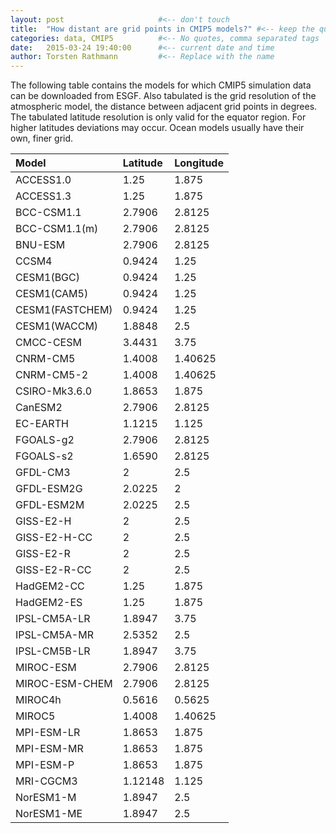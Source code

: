 ```yaml
---
layout: post                     #<-- don't touch
title:  "How distant are grid points in CMIP5 models?" #<-- keep the quotes " ... "
categories: data, CMIP5          #<-- No quotes, comma separated tags
date:   2015-03-24 19:40:00      #<-- current date and time
author: Torsten Rathmann         #<-- Replace with the name
---
```


The following table contains the models for which CMIP5 simulation data can be downloaded from ESGF. Also tabulated is the grid resolution of the atmospheric model, the distance between adjacent grid points in degrees. The tabulated latitude resolution is only valid for the equator region. For higher latitudes deviations may occur. Ocean models usually have their own, finer grid.

|Model          |Latitude|Longitude|
|:--------------|:-------|:--------|
|ACCESS1.0      |1.25    |1.875    |
|ACCESS1.3      |1.25    |1.875    |
|BCC-CSM1.1     |2.7906  |2.8125   |
|BCC-CSM1.1(m)  |2.7906  |2.8125   |
|BNU-ESM        |2.7906  |2.8125   |
|CCSM4          |0.9424  |1.25     |
|CESM1(BGC)     |0.9424  |1.25     |
|CESM1(CAM5)    |0.9424  |1.25     |
|CESM1(FASTCHEM)|0.9424  |1.25     |
|CESM1(WACCM)   |1.8848  |2.5      |
|CMCC-CESM      |3.4431  |3.75     |
|CNRM-CM5       |1.4008  |1.40625  |
|CNRM-CM5-2     |1.4008  |1.40625  |
|CSIRO-Mk3.6.0  |1.8653  |1.875    |
|CanESM2        |2.7906  |2.8125   |
|EC-EARTH       |1.1215  |1.125    |
|FGOALS-g2      |2.7906  |2.8125   |
|FGOALS-s2      |1.6590  |2.8125   |
|GFDL-CM3       |2       |2.5      |
|GFDL-ESM2G     |2.0225  |2        |
|GFDL-ESM2M     |2.0225  |2.5      |
|GISS-E2-H      |2       |2.5      |
|GISS-E2-H-CC   |2       |2.5      |
|GISS-E2-R      |2       |2.5      |
|GISS-E2-R-CC   |2       |2.5      |
|HadGEM2-CC     |1.25    |1.875    |
|HadGEM2-ES     |1.25    |1.875    |
|IPSL-CM5A-LR   |1.8947  |3.75     |
|IPSL-CM5A-MR   |2.5352  |2.5      |
|IPSL-CM5B-LR   |1.8947  |3.75     |
|MIROC-ESM      |2.7906  |2.8125   |
|MIROC-ESM-CHEM |2.7906  |2.8125   |
|MIROC4h        |0.5616  |0.5625   |
|MIROC5         |1.4008  |1.40625  |
|MPI-ESM-LR     |1.8653  |1.875    |
|MPI-ESM-MR     |1.8653  |1.875    |
|MPI-ESM-P      |1.8653  |1.875    |
|MRI-CGCM3      |1.12148 |1.125    |
|NorESM1-M      |1.8947  |2.5      |
|NorESM1-ME     |1.8947  |2.5      |

